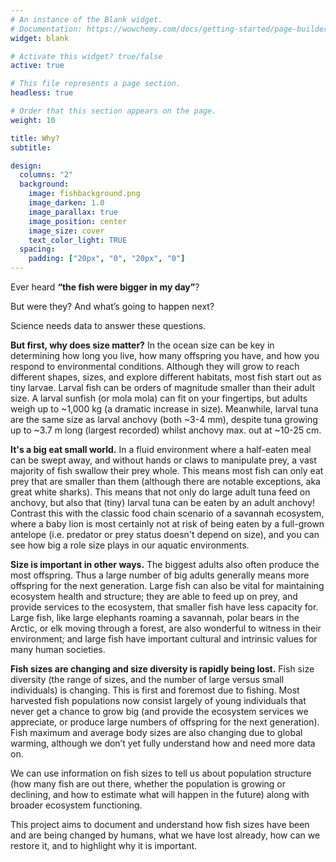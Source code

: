 ```yaml
---
# An instance of the Blank widget.
# Documentation: https://wowchemy.com/docs/getting-started/page-builder/
widget: blank

# Activate this widget? true/false
active: true

# This file represents a page section.
headless: true

# Order that this section appears on the page.
weight: 10

title: Why?
subtitle:

design:
  columns: "2"
  background:
    image: fishbackground.png
    image_darken: 1.0
    image_parallax: true
    image_position: center
    image_size: cover
    text_color_light: TRUE
  spacing:
    padding: ["20px", "0", "20px", "0"]
---
```

Ever heard **“the fish were bigger in my day”**?

But were they? And what’s going to happen next?

Science needs data to answer these questions.

**But first, why does size matter?**
In the ocean size can be key in determining how long you live, how many offspring you have, and how you respond to environmental conditions. Although they will grow to reach different shapes, sizes, and explore different habitats, most fish start out as tiny larvae. Larval fish can be orders of magnitude smaller than their adult size. A larval sunfish (or mola mola) can fit on your fingertips, but adults weigh up to ~1,000 kg (a dramatic increase in size). Meanwhile, larval tuna are the same size as larval anchovy (both ~3-4 mm), despite tuna growing up to ~3.7 m long (largest recorded) whilst anchovy max. out at ~10-25 cm.

**It's a big eat small world.**
In a fluid environment where a half-eaten meal can be swept away, and without hands or claws to manipulate prey, a vast majority of fish swallow their prey whole. This means most fish can only eat prey that are smaller than them (although there are notable exceptions, aka great white sharks). This means that not only do large adult tuna feed on anchovy, but also that (tiny) larval tuna can be eaten by an adult anchovy! Contrast this with the classic food chain scenario of a savannah ecosystem, where a baby lion is most certainly not at risk of being eaten by a full-grown antelope (i.e. predator or prey status doesn't depend on size), and you can see how big a role size plays in our aquatic environments.

**Size is important in other ways.**
The biggest adults also often produce the most offspring. Thus a large number of big adults generally means more offspring for the next generation. Large fish can also be vital for maintaining ecosystem health and structure; they are able to feed up on prey, and provide services to the ecosystem, that smaller fish have less capacity for. Large fish, like large elephants roaming a savannah, polar bears in the Arctic, or elk moving through a forest, are also wonderful to witness in their environment; and large fish have important cultural and intrinsic values for many human societies.

**Fish sizes are changing and size diversity is rapidly being lost.**
Fish size diversity (the range of sizes, and the number of large versus small individuals) is changing. This is first and foremost due to fishing. Most harvested fish populations now consist largely of young individuals that never get a chance to grow big (and provide the ecosystem services we appreciate, or produce large numbers of offspring for the next generation). Fish maximum and average body sizes are also changing due to global warming, although we don’t yet fully understand how and need more data on.

We can use information on fish sizes to tell us about population structure (how many fish are out there, whether the population is growing or declining, and how to estimate what will happen in the future) along with broader ecosystem functioning. 

This project aims to document and understand how fish sizes have been and are being changed by humans, what we have lost already, how can we restore it, and to highlight why it is important.  
